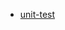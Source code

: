 - [unit-test](https://web.stanford.edu/class/archive/cs/cs106b/cs106b.1224/resources/testing_guide.html)
